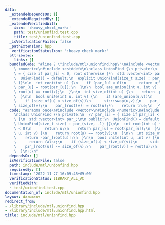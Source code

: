 ```yaml
---
data:
  _extendedDependsOn: []
  _extendedRequiredBy: []
  _extendedVerifiedWith:
  - icon: ':heavy_check_mark:'
    path: test/unionfind.test.cpp
    title: test/unionfind.test.cpp
  _isVerificationFailed: false
  _pathExtension: hpp
  _verificationStatusIcon: ':heavy_check_mark:'
  attributes:
    links: []
  bundledCode: "#line 2 \"include/mtl/unionfind.hpp\"\n#include <vector>\n#include\
    \ <numeric>\n#include <cstddef>\n\nclass UnionFind {\n private:\n  // par_[i]\
    \ = { size if par_[i] < 0, root otherwise }\n  std::vector<int> par_;\n\n public:\n\
    \  UnionFind() = default;\n  explicit UnionFind(size_t size) : par_(size, -1)\
    \ {}\n\n  int root(int u) {\n    if (par_[u] < 0)\n      return u;\n    return\
    \ par_[u] = root(par_[u]);\n  }\n\n  bool are_union(int u, int v) {\n    return\
    \ root(u) == root(v);\n  }\n\n  int size_of(int u) {\n    return -par_[root(u)];\n\
    \  }\n\n  bool unite(int u, int v) {\n    if (are_union(u,v))\n      return false;\n\
    \    if (size_of(u) < size_of(v))\n      std::swap(u,v);\n    par_[root(u)] -=\
    \ size_of(v);\n    par_[root(v)] = root(u);\n    return true;\n  }\n};\n"
  code: "#pragma once\n#include <vector>\n#include <numeric>\n#include <cstddef>\n\
    \nclass UnionFind {\n private:\n  // par_[i] = { size if par_[i] < 0, root otherwise\
    \ }\n  std::vector<int> par_;\n\n public:\n  UnionFind() = default;\n  explicit\
    \ UnionFind(size_t size) : par_(size, -1) {}\n\n  int root(int u) {\n    if (par_[u]\
    \ < 0)\n      return u;\n    return par_[u] = root(par_[u]);\n  }\n\n  bool are_union(int\
    \ u, int v) {\n    return root(u) == root(v);\n  }\n\n  int size_of(int u) {\n\
    \    return -par_[root(u)];\n  }\n\n  bool unite(int u, int v) {\n    if (are_union(u,v))\n\
    \      return false;\n    if (size_of(u) < size_of(v))\n      std::swap(u,v);\n\
    \    par_[root(u)] -= size_of(v);\n    par_[root(v)] = root(u);\n    return true;\n\
    \  }\n};\n"
  dependsOn: []
  isVerificationFile: false
  path: include/mtl/unionfind.hpp
  requiredBy: []
  timestamp: '2022-11-27 16:09:45+09:00'
  verificationStatus: LIBRARY_ALL_AC
  verifiedWith:
  - test/unionfind.test.cpp
documentation_of: include/mtl/unionfind.hpp
layout: document
redirect_from:
- /library/include/mtl/unionfind.hpp
- /library/include/mtl/unionfind.hpp.html
title: include/mtl/unionfind.hpp
---
```

